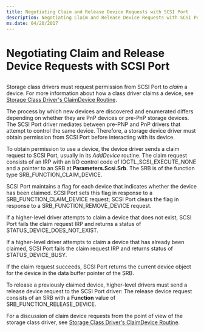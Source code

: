 ```yaml
---
title: Negotiating Claim and Release Device Requests with SCSI Port
description: Negotiating Claim and Release Device Requests with SCSI Port
ms.date: 04/20/2017
---
```


# Negotiating Claim and Release Device Requests with SCSI Port


## <span id="ddk_negotiating_claim_and_release_device_requests_with_scsi_port_kg"></span><span id="DDK_NEGOTIATING_CLAIM_AND_RELEASE_DEVICE_REQUESTS_WITH_SCSI_PORT_KG"></span>


Storage class drivers must request permission from SCSI Port to *claim* a device. For more information about how a class driver claims a device, see [Storage Class Driver's ClaimDevice Routine](storage-class-driver-s-claimdevice-routine.md).

The process by which new devices are discovered and enumerated differs depending on whether they are PnP devices or pre-PnP storage devices. The SCSI Port driver mediates between pre-PNP and PnP drivers that attempt to control the same device. Therefore, a storage device driver must obtain permission from SCSI Port before interacting with its device.

To obtain permission to use a device, the device driver sends a claim request to SCSI Port, usually in its *AddDevice* routine. The claim request consists of an IRP with an I/O control code of IOCTL\_SCSI\_EXECUTE\_NONE and a pointer to an SRB at **Parameters.Scsi.Srb**. The SRB is of the function type SRB\_FUNCTION\_CLAIM\_DEVICE.

SCSI Port maintains a flag for each device that indicates whether the device has been claimed. SCSI Port sets this flag in response to a SRB\_FUNCTION\_CLAIM\_DEVICE request; SCSI Port clears the flag in response to a SRB\_FUNCTION\_REMOVE\_DEVICE request.

If a higher-level driver attempts to claim a device that does not exist, SCSI Port fails the claim request IRP and returns a status of STATUS\_DEVICE\_DOES\_NOT\_EXIST.

If a higher-level driver attempts to claim a device that has already been claimed, SCSI Port fails the claim request IRP and returns status of STATUS\_DEVICE\_BUSY.

If the claim request succeeds, SCSI Port returns the current device object for the device in the data buffer pointer of the SRB.

To release a previously claimed device, higher-level drivers must send a release device request to the SCSI Port driver: The release device request consists of an SRB with a **Function** value of SRB\_FUNCTION\_RELEASE\_DEVICE.

For a discussion of claim device requests from the point of view of the storage class driver, see [Storage Class Driver's ClaimDevice Routine](storage-class-driver-s-claimdevice-routine.md).

 

 




